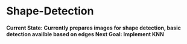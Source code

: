# Shape-Detection
<div>
<b>Current State<b>: Currently prepares images for shape detection, basic detection availble based on edges
<b>Next Goal<b>: Implement KNN


